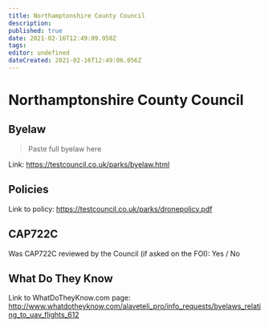 ```yaml
---
title: Northamptonshire County Council
description: 
published: true
date: 2021-02-16T12:49:09.950Z
tags: 
editor: undefined
dateCreated: 2021-02-16T12:49:06.056Z
---
```


# Northamptonshire County Council


## Byelaw
> Paste full byelaw here

Link:
https://testcouncil.co.uk/parks/byelaw.html

## Policies
Link to policy:
https://testcouncil.co.uk/parks/dronepolicy.pdf

## CAP722C

Was CAP722C reviewed by the Council (if asked on the FOI): Yes / No

## What Do They Know

Link to WhatDoTheyKnow.com page:
http://www.whatdotheyknow.com/alaveteli_pro/info_requests/byelaws_relating_to_uav_flights_612

